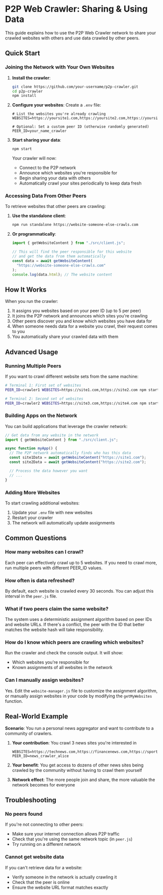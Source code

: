 # P2P Web Crawler: Sharing & Using Data

This guide explains how to use the P2P Web Crawler network to share your crawled websites with others and use data crawled by other peers.

## Quick Start

### Joining the Network with Your Own Websites

1. **Install the crawler**:

   ```bash
   git clone https://github.com/your-username/p2p-crawler.git
   cd p2p-crawler
   npm install
   ```

2. **Configure your websites**:
   Create a `.env` file:

   ```
   # List the websites you're already crawling
   WEBSITES=https://yoursite1.com,https://yoursite2.com,https://yoursite3.com

   # Optional: Set a custom peer ID (otherwise randomly generated)
   PEER_ID=your_name_crawler
   ```

3. **Start sharing your data**:

   ```bash
   npm start
   ```

   Your crawler will now:

   - Connect to the P2P network
   - Announce which websites you're responsible for
   - Begin sharing your data with others
   - Automatically crawl your sites periodically to keep data fresh

### Accessing Data From Other Peers

To retrieve websites that other peers are crawling:

1. **Use the standalone client**:

   ```bash
   npm run standalone https://website-someone-else-crawls.com
   ```

2. **Or programmatically**:

   ```javascript
   import { getWebsiteContent } from "./src/client.js";

   // This will find the peer responsible for this website
   // and get the data from them automatically
   const data = await getWebsiteContent(
     "https://website-someone-else-crawls.com"
   );
   console.log(data.html); // The website content
   ```

## How It Works

When you run the crawler:

1. It assigns you websites based on your peer ID (up to 5 per peer)
2. It joins the P2P network and announces which sites you're crawling
3. Other peers discover you and know which websites you have data for
4. When someone needs data for a website you crawl, their request comes to you
5. You automatically share your crawled data with them

## Advanced Usage

### Running Multiple Peers

If you want to crawl different website sets from the same machine:

```bash
# Terminal 1: First set of websites
PEER_ID=crawler1 WEBSITES=https://site1.com,https://site2.com npm start

# Terminal 2: Second set of websites
PEER_ID=crawler2 WEBSITES=https://site3.com,https://site4.com npm start
```

### Building Apps on the Network

You can build applications that leverage the crawler network:

```javascript
// Get data from any website in the network
import { getWebsiteContent } from "./src/client.js";

async function myApp() {
  // The P2P network automatically finds who has this data
  const site1Data = await getWebsiteContent("https://site1.com");
  const site2Data = await getWebsiteContent("https://site2.com");

  // Process the data however you want
  // ...
}
```

### Adding More Websites

To start crawling additional websites:

1. Update your `.env` file with new websites
2. Restart your crawler
3. The network will automatically update assignments

## Common Questions

### How many websites can I crawl?

Each peer can effectively crawl up to 5 websites. If you need to crawl more, run multiple peers with different PEER_ID values.

### How often is data refreshed?

By default, each website is crawled every 30 seconds. You can adjust this interval in the `peer.js` file.

### What if two peers claim the same website?

The system uses a deterministic assignment algorithm based on peer IDs and website URLs. If there's a conflict, the peer with the ID that better matches the website hash will take responsibility.

### How do I know which peers are crawling which websites?

Run the crawler and check the console output. It will show:

- Which websites you're responsible for
- Known assignments of all websites in the network

### Can I manually assign websites?

Yes. Edit the `website-manager.js` file to customize the assignment algorithm, or manually assign websites in your code by modifying the `getMyWebsites` function.

## Real-World Example

**Scenario**: You run a personal news aggregator and want to contribute to a community of crawlers.

1. **Your contribution**: You crawl 3 news sites you're interested in

   ```
   WEBSITES=https://technews.com,https://financenews.com,https://sportsnews.com
   PEER_ID=news_crawler_alice
   ```

2. **Your benefit**: You get access to dozens of other news sites being crawled by the community without having to crawl them yourself

3. **Network effect**: The more people join and share, the more valuable the network becomes for everyone

## Troubleshooting

### No peers found

If you're not connecting to other peers:

- Make sure your internet connection allows P2P traffic
- Check that you're using the same network topic (in `peer.js`)
- Try running on a different network

### Cannot get website data

If you can't retrieve data for a website:

- Verify someone in the network is actually crawling it
- Check that the peer is online
- Ensure the website URL format matches exactly
